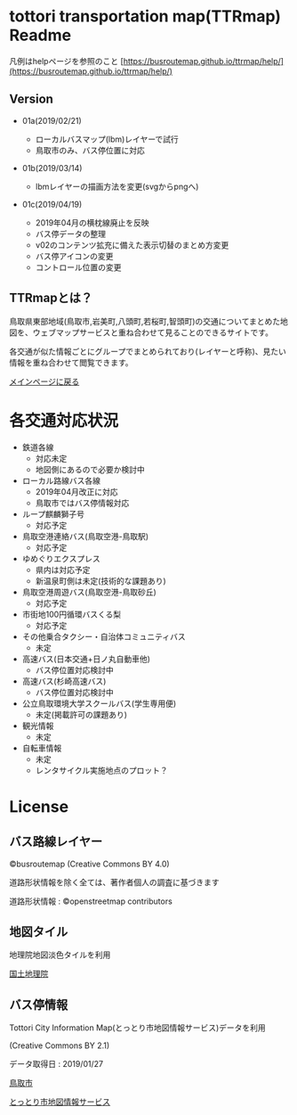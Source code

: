 
# tottori transportation map(TTRmap) Readme
凡例はhelpページを参照のこと
[https://busroutemap.github.io/ttrmap/help/](https://busroutemap.github.io/ttrmap/help/)

## Version
- 01a(2019/02/21)
    - ローカルバスマップ(lbm)レイヤーで試行
    - 鳥取市のみ、バス停位置に対応

- 01b(2019/03/14)
    - lbmレイヤーの描画方法を変更(svgからpngへ)

- 01c(2019/04/19)
    - 2019年04月の横枕線廃止を反映
    - バス停データの整理
    - v02のコンテンツ拡充に備えた表示切替のまとめ方変更
    - バス停アイコンの変更
    - コントロール位置の変更

## TTRmapとは？
鳥取県東部地域(鳥取市,岩美町,八頭町,若桜町,智頭町)の交通についてまとめた地図を、ウェブマップサービスと重ね合わせて見ることのできるサイトです。

各交通が似た情報ごとにグループでまとめられており(レイヤーと呼称)、見たい情報を重ね合わせて閲覧できます。

[メインページに戻る](https://busroutemap.github.io/ttrmap)

# 各交通対応状況
- 鉄道各線
    - 対応未定
    - 地図側にあるので必要か検討中
- ローカル路線バス各線
    - 2019年04月改正に対応
    - 鳥取市ではバス停情報対応
- ループ麒麟獅子号
    - 対応予定
- 鳥取空港連絡バス(鳥取空港-鳥取駅)
    - 対応予定
- ゆめぐりエクスプレス
    - 県内は対応予定
    - 新温泉町側は未定(技術的な課題あり)
- 鳥取空港周遊バス(鳥取空港-鳥取砂丘)
    - 対応予定
- 市街地100円循環バスくる梨
    - 対応予定
- その他乗合タクシー・自治体コミュニティバス
    - 未定
- 高速バス(日本交通+日ノ丸自動車他)
    - バス停位置対応検討中
- 高速バス(杉崎高速バス)
    - バス停位置対応検討中
- 公立鳥取環境大学スクールバス(学生専用便)
    - 未定(掲載許可の課題あり)
- 観光情報
    - 未定
- 自転車情報
    - 未定
    - レンタサイクル実施地点のプロット？

# License

## バス路線レイヤー
©busroutemap (Creative Commons BY 4.0)

道路形状情報を除く全ては、著作者個人の調査に基づきます

道路形状情報 : ©openstreetmap contributors

## 地図タイル
地理院地図淡色タイルを利用

[国土地理院](https://maps.gsi.go.jp/development/ichiran.html)

## バス停情報
Tottori City Information Map(とっとり市地図情報サービス)データを利用

(Creative Commons BY 2.1)

データ取得日 : 2019/01/27

[鳥取市](https://www.city.tottori.lg.jp)

[とっとり市地図情報サービス](https://gis.city.tottori.lg.jp/webgis/?p=1)
